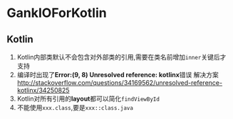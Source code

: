 # GankIOForKotlin

## Kotlin
1. Kotlin内部类默认不会包含对外部类的引用,需要在类名前增加`inner`关键后才支持
2. 编译时出现了**Error:(9, 8) Unresolved reference: kotlinx**错误
    解决方案 http://stackoverflow.com/questions/34169562/unresolved-reference-kotlinx/34250825
3. Kotlin对所有引用的**layout**都可以简化`findViewById`
4. 不能使用`xxx.class`,要是`xxx::class.java`